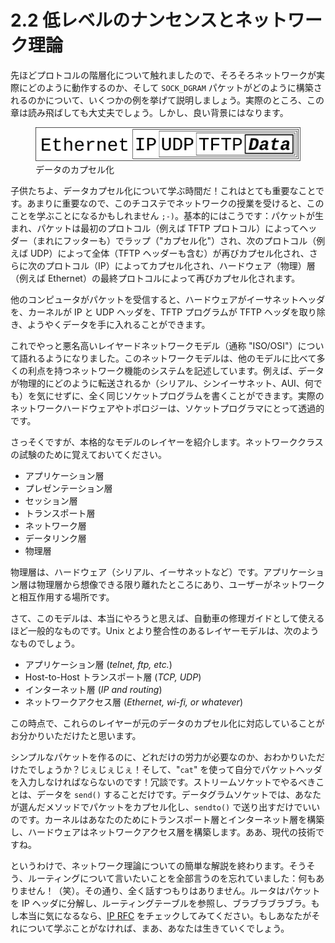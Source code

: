 # 2.2 低レベルのナンセンスとネットワーク理論

先ほどプロトコルの階層化について触れましたので、そろそろネットワークが実際にどのように動作するのか、そして `SOCK_DGRAM` パケットがどのように構築されるのかについて、いくつかの例を挙げて説明しましょう。実際のところ、この章は読み飛ばしても大丈夫でしょう。しかし、良い背景にはなります。

<figure>
  <img
  src="images/dataencap.svg"
  alt="[Encapsulated Protocols Diagram]">
  <figcaption>データのカプセル化</figcaption>
</figure>

子供たちよ、データカプセル化について学ぶ時間だ！これはとても重要なことです。あまりに重要なので、このチコステでネットワークの授業を受けると、このことを学ぶことになるかもしれません `;-)`。基本的にはこうです：パケットが生まれ、パケットは最初のプロトコル（例えば TFTP プロトコル）によってヘッダー（まれにフッターも）でラップ（"カプセル化"）され、次のプロトコル（例えば UDP）によって全体（TFTP ヘッダーも含む）が再びカプセル化され、さらに次のプロトコル（IP）によってカプセル化され、ハードウェア（物理）層（例えば Ethernet）の最終プロトコルによって再びカプセル化されます。

他のコンピュータがパケットを受信すると、ハードウェアがイーサネットヘッダを、カーネルが IP と UDP ヘッダを、TFTP プログラムが TFTP ヘッダを取り除き、ようやくデータを手に入れることができます。

これでやっと悪名高いレイヤードネットワークモデル（通称 "ISO/OSI"）について語れるようになりました。このネットワークモデルは、他のモデルに比べて多くの利点を持つネットワーク機能のシステムを記述しています。例えば、データが物理的にどのように転送されるか（シリアル、シンイーサネット、AUI、何でも）を気にせずに、全く同じソケットプログラムを書くことができます。実際のネットワークハードウェアやトポロジーは、ソケットプログラマにとって透過的です。

さっそくですが、本格的なモデルのレイヤーを紹介します。ネットワーククラスの試験のために覚えておいてください。

* アプリケーション層
* プレゼンテーション層
* セッション層
* トランスポート層
* ネットワーク層
* データリンク層
* 物理層

物理層は、ハードウェア（シリアル、イーサネットなど）です。アプリケーション層は物理層から想像できる限り離れたところにあり、ユーザーがネットワークと相互作用する場所です。

さて、このモデルは、本当にやろうと思えば、自動車の修理ガイドとして使えるほど一般的なものです。Unix とより整合性のあるレイヤーモデルは、次のようなものでしょう。

* アプリケーション層 (_telnet, ftp, etc._)
* Host-to-Host トランスポート層 (_TCP, UDP_)
* インターネット層 (_IP and routing_)
* ネットワークアクセス層 (_Ethernet, wi-fi, or whatever_)

この時点で、これらのレイヤーが元のデータのカプセル化に対応していることがお分かりいただけたと思います。

シンプルなパケットを作るのに、どれだけの労力が必要なのか、おわかりいただけたでしょうか？じぇじぇじぇ！そして、"`cat`" を使って自分でパケットヘッダを入力しなければならないのです！冗談です。ストリームソケットでやるべきことは、データを `send()` することだけです。データグラムソケットでは、あなたが選んだメソッドでパケットをカプセル化し、`sendto()` で送り出すだけでいいのです。カーネルはあなたのためにトランスポート層とインターネット層を構築し、ハードウェアはネットワークアクセス層を構築します。ああ、現代の技術ですね。

というわけで、ネットワーク理論についての簡単な解説を終わります。そうそう、ルーティングについて言いたいことを全部言うのを忘れていました：何もありません！（笑）。その通り、全く話すつもりはありません。ルータはパケットを IP ヘッダに分解し、ルーティングテーブルを参照し、ブラブラブラブラ。もし本当に気になるなら、[IP RFC](https://datatracker.ietf.org/doc/html/rfc791) をチェックしてみてください。もしあなたがそれについて学ぶことがなければ、まあ、あなたは生きていくでしょう。

